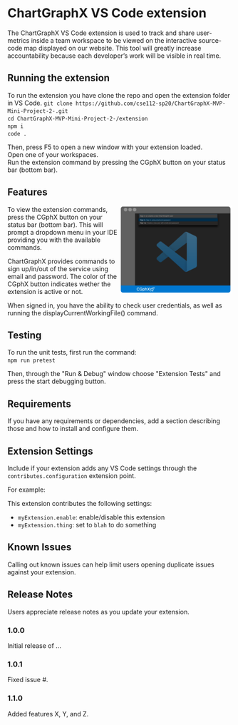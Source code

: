 # ChartGraphX VS Code extension

The ChartGraphX VS Code extension is used to track and share user-metrics inside a team workspace to be viewed on the interactive source-code map displayed on our website. This tool will greatly increase accountability because each developer’s work will be visible in real time.

## Running the extension

To run the extension you have clone the repo and open the extension folder in VS Code.
``git clone https://github.com/cse112-sp20/ChartGraphX-MVP-Mini-Project-2-.git``  
``cd ChartGraphX-MVP-Mini-Project-2-/extension``  
``npm i``  
``code .``  



Then, press F5 to open a new window with your extension loaded.  
Open one of your workspaces.  
Run the extension command by pressing the CGphX button on your status bar (bottom bar). 

## Features
<img align="right" src="/readme.img/CGphx_proto.png" alt="prototypes"
	title="GhartGraphX extension" width="50%" />
To view the extension commands, press the CGphX button on your status bar (bottom bar). This will prompt a dropdown menu in your IDE providing you with the available commands.  


ChartGraphX provides commands to sign up/in/out of the service using email and password. The color of the CGphX button indicates wether the extension is active or not.   

When signed in, you have the ability to check user credentials, as well as running the displayCurrentWorkingFile() command.

## Testing

To run the unit tests, first run the command:  
``npm run pretest``  

Then, through the "Run & Debug" window choose "Extension Tests" and press the start debugging button. 

## Requirements

If you have any requirements or dependencies, add a section describing those and how to install and configure them.

## Extension Settings

Include if your extension adds any VS Code settings through the `contributes.configuration` extension point.

For example:

This extension contributes the following settings:

* `myExtension.enable`: enable/disable this extension
* `myExtension.thing`: set to `blah` to do something

## Known Issues

Calling out known issues can help limit users opening duplicate issues against your extension.

## Release Notes

Users appreciate release notes as you update your extension.

### 1.0.0

Initial release of ...

### 1.0.1

Fixed issue #.

### 1.1.0

Added features X, Y, and Z.
